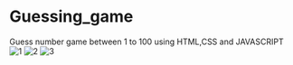
# Guessing_game
Guess number game between 1 to 100 using HTML,CSS and JAVASCRIPT
![1](https://user-images.githubusercontent.com/83516020/156896017-1816d382-060a-429e-8cd6-d22c54e911cd.png)
![2](https://user-images.githubusercontent.com/83516020/156896581-77be8ae5-c1ec-4903-9a36-ccbba967a519.png)
![3](https://user-images.githubusercontent.com/83516020/156896604-e2927f65-2dc5-476a-8941-8fa566b528c6.png)
